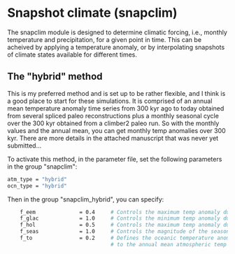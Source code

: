 # Snapshot climate (snapclim)

The snapclim module is designed to determine climatic forcing, i.e., monthly temperature and precipitation, for a given point in time. This can be acheived by applying a temperature anomaly, or by interpolating snapshots of climate states available for different times. 

## The "hybrid" method

This is my preferred method and is set up to be rather flexible, and I think is a good place to start for these simulations. It is comprised of an annual mean temperature anomaly time series from 300 kyr ago to today obtained from several spliced paleo reconstructions plus a monthly seasonal cycle over the 300 kyr obtained from a climber2 paleo run. So with the monthly values and the annual mean, you can get monthly temp anomalies over 300 kyr. There are more details in the attached manuscript that was never yet submitted...

To activate this method, in the parameter file, set the following parameters in the group "snapclim":

```bash
atm_type = "hybrid"
ocn_type = "hybrid" 
```

Then in the group "snapclim_hybrid", you can specify:

```bash
    f_eem              = 0.4     # Controls the maximum temp anomaly during the Eemian
    f_glac             = 1.0     # Controls the minimum temp anomaly during the glacial period 
    f_hol              = 0.5     # Controls the maximum temp anomaly during the Holocene
    f_seas             = 1.0     # Controls the magnitude of the seasonal cycle
    f_to               = 0.2     # Defines the oceanic temperature anomaly relative 
                                 # to the annual mean atmospheric temp anomaly
```
